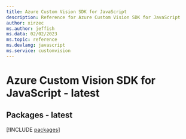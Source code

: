 ```yaml
---
title: Azure Custom Vision SDK for JavaScript
description: Reference for Azure Custom Vision SDK for JavaScript
author: xirzec
ms.author: jeffish
ms.data: 02/02/2023
ms.topic: reference
ms.devlang: javascript
ms.service: customvision
---
```

# Azure Custom Vision SDK for JavaScript - latest
## Packages - latest
[!INCLUDE [packages](custom-vision-index.md)]